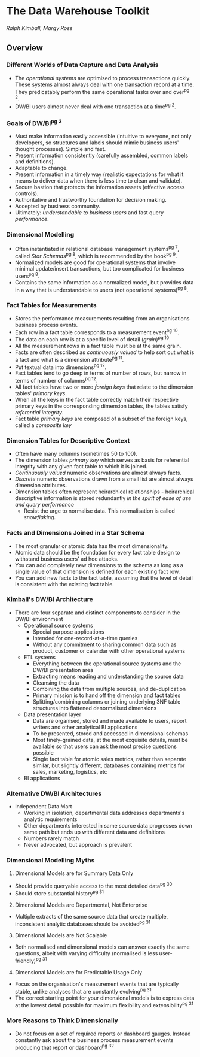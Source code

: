 # The Data Warehouse Toolkit
###### Ralph Kimball, Margy Ross

## Overview

### Different Worlds of Data Capture and Data Analysis

- The *operational systems* are optimised to process transactions quickly. These systems almost always deal with one transaction record at a time. They predicatably perform the same operational tasks over and over<sup>pg 2</sup>.
- DW/BI users almost never deal with one transaction at a time<sup>pg 2</sup>.

### Goals of DW/BI<sup>pg 3</sup>

- Must make information easily accessible (intuitive to everyone, not only developers, so structures and labels should mimic business users' thought processes). Simple and fast.
- Present information consistently (carefully assembled, common labels and definitions).
- Adaptable to change.
- Present information in a timely way (realistic expectations for what it means to deliver data when there is less time to clean and validate).
- Secure bastion that protects the information assets (effective access controls).
- Authoritative and trustworthy foundation for decision making.
- Accepted by business community.
- Ultimately: *understandable to business users* and fast query *performance*.

### Dimensional Modelling

- Often instantiated in relational database management systems<sup>pg 7</sup>, called _Star Schemas_<sup>pg 8</sup>, which is recommended by the book<sup>pg 9</sup>.
- Normalized models are good for operational systems that involve minimal update/insert transactions, but too complicated for business users<sup>pg 8</sup>.
- Contains the same information as a normalized model, but provides data in a way that is understandable to users (not operational systems)<sup>pg 8</sup>.

### Fact Tables for Measurements

- Stores the performance measurements resulting from an organisations business process events.
- Each row in a fact table corresponds to a measurement event<sup>pg 10</sup>.
- The data on each row is at a specific level of detail (_grain_)<sup>pg 10</sup>.
- All the measurement rows in a fact table must be at the same grain.
- Facts are often described as _continuously valued_ to help sort out what is a fact and what is a dimension attribute<sup>pg 11</sup>.
- Put textual data into dimensions<sup>pg 12</sup>.
- Fact tables tend to go deep in terms of number of rows, but narrow in terms of number of columns<sup>pg 12</sup>.
- All fact tables have two or more _foreign keys_ that relate to the dimension tables' _primary keys_.
- When all the keys in the fact table correctly match their respective primary keys in the corresponding dimension tables, the tables satisfy _referential integrity_.
- Fact table _primary keys_ are composed of a subset of the foreign keys, called a _composite key_

### Dimension Tables for Descriptive Context

- Often have many columns (sometimes 50 to 100).
- The dimension tables _primary key_ which serves as basis for referential integrity with any given fact table to which it is joined.
- _Continuously valued_ numeric observations are almost always facts.
- _Discrete_ numeric observations drawn from a small list are almost always dimension attributes.
- Dimension tables often represent heirarchical relationships - heirarchical descriptive information is stored redundantly *in the spirit of ease of use and query performance*
  - Resist the urge to normalise data. This normalisation is called _snowflaking_.

### Facts and Dimensions Joined in a Star Schema

- The most granular or atomic data has the most dimensionality.
- Atomic data should be the foundation for every fact table design to withstand business users' ad hoc attacks.
- You can add completely new dimensions to the schema as long as a single value of that dimension is defined for each existing fact row.
- You can add new facts to the fact table, assuming that the level of detail is consistent with the existing fact table.

### Kimball's DW/BI Architecture

- There are four separate and distinct components to consider in the DW/BI environment
  - Operational source systems
    - Special purpose applications
    - Intended for one-record-at-a-time queries
    - Without any commitment to sharing common data such as product, customer or calendar with other operational systems
  - ETL systems
    - Everything between the operational source systems and the DW/BI presentation area
    - Extracting means reading and understanding the source data
    - Cleansing the data
    - Combining the data from multiple sources, and de-duplication
    - Primary mission is to hand off the dimension and fact tables
    - Splitting/combining columns or joining underlying 3NF table structures into flattened denormalised dimensions
  - Data presentation layer
    - Data are organised, stored and made available to users, report writers and other analytical BI applications
    - To be presented, stored and accessed in dimensional schemas
    - Most finely-grained data, at the most exquisite details, must be available so that users can ask the most precise questions possible
    - Single fact table for atomic sales metrics, rather than separate similar, but slightly different, databases containing metrics for sales, marketing, logistics, etc
  - BI applications

### Alternative DW/BI Architectures

- Independent Data Mart
  - Working in isolation, departmental data addresses departments's analytic requirements
  - Other departments interested in same source data progresses down same path but ends up with different data and definitions
  - Numbers rarely match
  - Never advocated, but approach is prevalent

### Dimensional Modelling Myths

1. Dimensional Models are for Summary Data Only
  - Should provide queryable access to the most detailed data<sup>pg 30</sup>
  - Should store substantial history<sup>pg 31</sup>

2. Dimensional Models are Departmental, Not Enterprise
  - Multiple extracts of the same source data that create multiple, inconsistent analytic databases should be avoided<sup>pg 31</sup>

3. Dimensional Models are Not Scalable
  - Both normalised and dimensional models can answer exactly the same questions, albeit with varying difficulty (normalised is less user-friendly)<sup>pg 31</sup>

4. Dimensional Models are for Predictable Usage Only
  - Focus on the organisation's measurement events that are typically stable, unlike analyses that are constantly evolving<sup>pg 31</sup>
  - The correct starting point for your dimensional models is to express data at the lowest detail possible for maximum flexibility and extensibility<sup>pg 31</sup>

### More Reasons to Think Dimensionally

- Do not focus on a set of required reports or dashboard gauges. Instead constantly ask about the business process measurement events producing that report or dashboard<sup>pg 32</sup>
